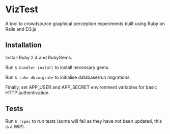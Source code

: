 # VizTest

A tool to crowdsource graphical perception experiments built using Ruby on Rails and D3.js

## Installation

Install Ruby 2.4 and RubyGems.

Run ```$ bundler install``` to install necessary gems.

Run ```$ rake db:migrate``` to initialise database/run migrations.

Finally, set APP_USER and APP_SECRET environment variables for basic HTTP authentication.

## Tests

Run ```$ rspec``` to run tests (some will fail as they have not been updated, this is a WIP).